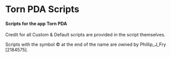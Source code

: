 # Torn PDA Scripts
#### Scripts for the app Torn PDA 

Credit for all Custom & Default scripts are provided in the script themselves.

Scripts with the symbol © at the end of the name are owned by Phillip_J_Fry [2184575].

